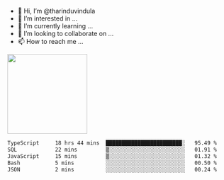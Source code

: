 - 👋 Hi, I’m @tharinduvindula
- 👀 I’m interested in ...
- 🌱 I’m currently learning ...
- 💞️ I’m looking to collaborate on ...
- 📫 How to reach me ...

<!---
tharinduvindula/tharinduvindula is a ✨ special ✨ repository because its `README.md` (this file) appears on your GitHub profile.
You can click the Preview link to take a look at your changes.
--->

<img height="180em" src="https://github-readme-stats.vercel.app/api?username=tharinduvindula&show_icons=true&hide_border=false&&count_private=true&include_all_commits=true" />


<!--START_SECTION:waka-->

```txt
TypeScript     18 hrs 44 mins  ████████████████████████░   95.49 %
SQL            22 mins         ▒░░░░░░░░░░░░░░░░░░░░░░░░   01.91 %
JavaScript     15 mins         ▒░░░░░░░░░░░░░░░░░░░░░░░░   01.32 %
Bash           5 mins          ░░░░░░░░░░░░░░░░░░░░░░░░░   00.50 %
JSON           2 mins          ░░░░░░░░░░░░░░░░░░░░░░░░░   00.24 %
```

<!--END_SECTION:waka-->

